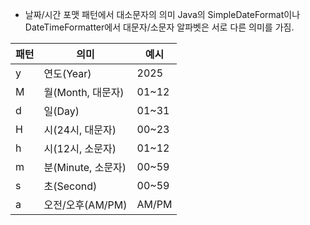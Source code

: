 * 날짜/시간 포맷 패턴에서 대소문자의 의미
Java의 SimpleDateFormat이나 DateTimeFormatter에서
대문자/소문자 알파벳은 서로 다른 의미를 가짐.

| 패턴 | 의미                      | 예시     |
|------|---------------------------|----------|
| y    | 연도(Year)                | 2025     |
| M    | 월(Month, 대문자)         | 01~12    |
| d    | 일(Day)                   | 01~31    |
| H    | 시(24시, 대문자)          | 00~23    |
| h    | 시(12시, 소문자)          | 01~12    |
| m    | 분(Minute, 소문자)        | 00~59    |
| s    | 초(Second)                | 00~59    |
| a    | 오전/오후(AM/PM)          | AM/PM    |
